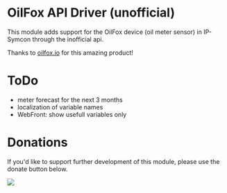 # OilFox API Driver (unofficial)
This module adds support for the OilFox device (oil meter sensor) in IP-Symcon through the inofficial api.

Thanks to <a href="https://www.oilfox.io" target="_blank">oilfox.io</a> for this amazing product!

# ToDo
* meter forecast for the next 3 months
* localization of variable names
* WebFront: show usefull variables only

# Donations
If you'd like to support further development of this module, please use the donate button below.

<a href="https://www.paypal.com/cgi-bin/webscr?cmd=_s-xclick&hosted_button_id=BX5U7SSQZDZFU" target="_blank"><img src="https://www.paypal.com/en_US/i/btn/btn_donate_LG.gif" border="0" /></a>